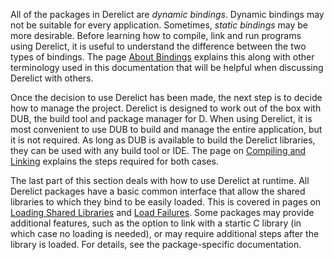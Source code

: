 All of the packages in Derelict are _dynamic bindings_. Dynamic bindings may not be suitable for every application. Sometimes, _static bindings_ may be more desirable. Before learning how to compile, link and run programs using Derelict, it is useful to understand the difference between the two types of bindings. The page [About Bindings] explains this along with other terminology used in this documentation that will be helpful when discussing Derelict with others.

Once the decision to use Derelict has been made, the next step is to decide how to manage the project. Derelict is designed to work out of the box with DUB, the build tool and package manager for D. When using Derelict, it is most convenient to use DUB to build and manage the entire application, but it is not required. As long as DUB is available to build the Derelict libraries, they can be used with any build tool or IDE. The page on [Compiling and Linking] explains the steps required for both cases. 

The last part of this section deals with how to use Derelict at runtime. All Derelict packages have a basic common interface that allow the shared libraries to which they bind to be easily loaded. This is covered in pages on [Loading Shared Libraries] and [Load Failures]. Some packages may provide additional features, such as the option to link with a startic C library (in which case no loading is needed), or may require additional steps after the library is loaded. For details, see the package-specific documentation.

[About Bindings]: dynstat
[DUB]: http://code.dlang.org/download
[Compiling and Linking]: build
[Loading Shared Libraries]: loading
[Load Failures]: failure
